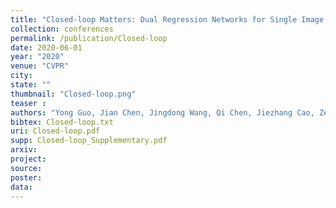 ```yaml
---
title: "Closed-loop Matters: Dual Regression Networks for Single Image Super-Resolution"
collection: conferences
permalink: /publication/Closed-loop
date: 2020-06-01
year: "2020"
venue: "CVPR"
city: 
state: ""
thumbnail: "Closed-loop.png"
teaser : 
authors: "Yong Guo, Jian Chen, Jingdong Wang, Qi Chen, Jiezhang Cao, Zeshuai Deng, Yanwu Xu, Mingkui Tan"
bibtex: Closed-loop.txt
uri: Closed-loop.pdf
supp: Closed-loop_Supplementary.pdf
arxiv: 
project: 
source:
poster: 
data:
---
```

